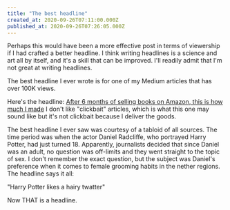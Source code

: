 ```yaml
---
title: "The best headline"
created_at: 2020-09-26T07:11:00.000Z
published_at: 2020-09-26T07:26:05.000Z
---
```

Perhaps this would have been a more effective post in terms of viewership if I had crafted a better headline. I think writing headlines is a science and art all by itself, and it's a skill that can be improved. I'll readily admit that I'm not great at writing headlines. 

The best headline I ever wrote is for one of my Medium articles that has over 100K views. 

Here's the headline: [After 6 months of selling books on Amazon, this is how much I made](https://medium.com/the-ascent/after-6-months-of-selling-books-on-amazon-this-is-how-much-i-made-d3c0b078f104) I don't like "clickbait" articles, which is what this one may sound like but it's not clickbait because I deliver the goods.

The best headline I ever saw was courtesy of a tabloid of all sources. The time period was when the actor Daniel Radcliffe, who portrayed Harry Potter, had just turned 18. Apparently, journalists decided that since Daniel was an adult, no question was off-limits and they went straight to the topic of sex. I don't remember the exact question, but the subject was Daniel's preference when it comes to female grooming habits in the nether regions. The headline says it all:

"Harry Potter likes a hairy twatter"

Now THAT is a headline.

